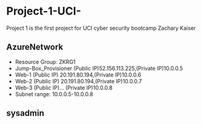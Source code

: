 # Project-1-UCI-
Project 1 is the first project for UCI cyber security bootcamp
Zachary Kaiser
## AzureNetwork
* Resource Group: ZKRG1
* Jump-Box_Provisioner (Public IP)52.156.113.225,(Private IP)10.0.0.5
* Web-1 (Public IP) 20.191.80.194,(Private IP)10.0.0.6
* Web-2 (Public IP) 20.191.80.194,(Private IP)10.0.0.7
* Web-3 (Public IP)... (Private IP)10.0.0.8
* Subnet range: 10.0.0.5-10.0.0.8
## sysadmin


